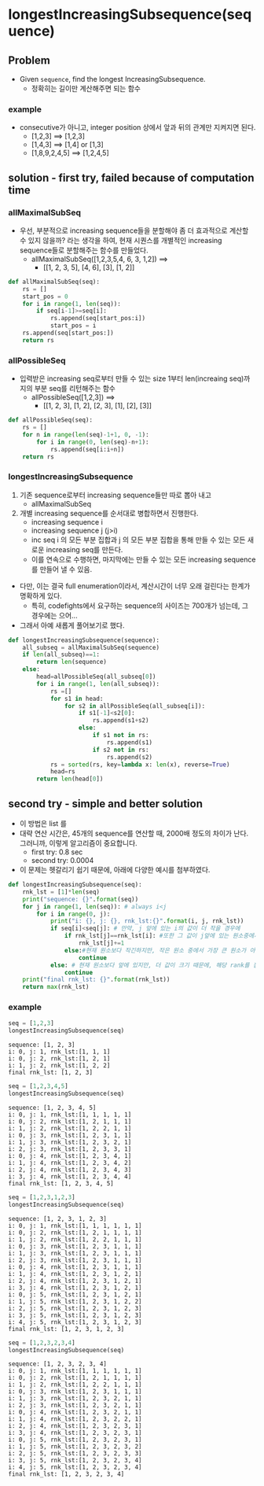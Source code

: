 # longestIncreasingSubsequence(sequence)

## Problem 

- Given `sequence`, find the longest IncreasingSubsequence. 
	- 정확히는 길이만 계산해주면 되는 함수

### example 

- consecutive가 아니고, integer position 상에서 앞과 뒤의 관계만 지켜지면 된다. 
	- [1,2,3] ==> [1,2,3]
	- [1,4,3] ==> [1,4] or [1,3]
	- [1,8,9,2,4,5] ==> [1,2,4,5]

## solution - first try, failed because of computation time

### allMaximalSubSeq

- 우선, 부분적으로 increasing sequence들을 분할해야 좀 더 효과적으로 계산할 수 있지 않을까? 라는 생각을 하여, 현재 시퀀스를 개별적인 increasing sequence들로 분할해주는 함수를 만들었다. 
	- allMaximalSubSeq([1,2,3,5,4, 6, 3, 1,2]) ==>
		- [[1, 2, 3, 5], [4, 6], [3], [1, 2]]

```python
def allMaximalSubSeq(seq):
    rs = []
    start_pos = 0 
    for i in range(1, len(seq)):
        if seq[i-1]>=seq[i]:
            rs.append(seq[start_pos:i])
            start_pos = i
    rs.append(seq[start_pos:])
    return rs
```

### allPossibleSeq

- 입력받은 increasing seq로부터 만들 수 있는 size 1부터 len(increaing seq)까지의 부분 seq를 리턴해주는 함수 
	- allPossibleSeq([1,2,3]) ==> 
		- [[1, 2, 3], [1, 2], [2, 3], [1], [2], [3]]

```python
def allPossibleSeq(seq):
    rs = []
    for n in range(len(seq)-1+1, 0, -1):
        for i in range(0, len(seq)-n+1):
            rs.append(seq[i:i+n])
    return rs
```

### longestIncreasingSubsequence

1. 기존 sequence로부터 increasing sequence들만 따로 뽑아 내고 
	- allMaximalSubSeq
2. 개별 increasing sequence를 순서대로 병합하면서 진행한다. 
	- increasing sequence i 
	- increasing sequence j (j>i)
	- inc seq i 의 모든 부분 집합과 j 의 모든 부분 집합을 통해 만들 수 있는 모든 새로운 increasing seq를 만든다. 
	- 이를 연속으로 수행하면, 마지막에는 만들 수 있는 모든 increasing sequence를 만들어 낼 수 있음. 

- 다만, 이는 결국 full enumeration이라서, 계산시간이 너무 오래 걸린다는 한계가 명확하게 있다. 
	- 특히, codefights에서 요구하는 sequence의 사이즈는 700개가 넘는데, 그 경우에는 으어...
- 그래서 아예 새롭게 풀어보기로 했다. 

```python
def longestIncreasingSubsequence(sequence):
    all_subseq = allMaximalSubSeq(sequence)
    if len(all_subseq)==1:
        return len(sequence)
    else:
        head=allPossibleSeq(all_subseq[0])
        for i in range(1, len(all_subseq)):
            rs =[]
            for s1 in head:
                for s2 in allPossibleSeq(all_subseq[i]):
                    if s1[-1]<s2[0]:
                        rs.append(s1+s2)
                    else:
                        if s1 not in rs:
                            rs.append(s1)
                        if s2 not in rs:
                            rs.append(s2)
            rs = sorted(rs, key=lambda x: len(x), reverse=True)
            head=rs
        return len(head[0])
```

## second try - simple and better solution 

- 이 방법은 list 를 
- 대략 연산 시간은, 45개의 sequence를 연산할 때, 2000배 정도의 차이가 난다. 그러니까, 이렇게 알고리즘이 중요합니다. 
	- first try: 0.8 sec
	- second try: 0.0004
- 이 문제는 헷갈리기 쉽기 때문에, 아래에 다양한 예시를 첨부하였다. 

```python
def longestIncreasingSubsequence(seq):
    rnk_lst = [1]*len(seq)
    print("sequence: {}".format(seq))
    for j in range(1, len(seq)): # always i<j
        for i in range(0, j):
            print("i: {}, j: {}, rnk_lst:{}".format(i, j, rnk_lst))
            if seq[i]<seq[j]: # 만약, j 앞에 있는 i의 값이 더 작을 경우에
                if rnk_lst[j]==rnk_lst[i]: #또한 그 값이 j앞에 있는 원소중에서 가장 큰 원소일 경우, 
                    rnk_lst[j]+=1
                else:#현재 원소보다 작긴하지만, 작은 원소 중에서 가장 큰 원소가 아니기 때문에, 넘어간다. 
                	continue
            else: # 현재 원소보다 앞에 있지만, 더 값이 크기 때문에, 해당 rank를 참고할 필요가 없다. 
            	continue
    print("final rnk_lst: {}".format(rnk_lst))
    return max(rnk_lst)
```


### example 

```python
seq = [1,2,3]
longestIncreasingSubsequence(seq)
```

```
sequence: [1, 2, 3]
i: 0, j: 1, rnk_lst:[1, 1, 1]
i: 0, j: 2, rnk_lst:[1, 2, 1]
i: 1, j: 2, rnk_lst:[1, 2, 2]
final rnk_lst: [1, 2, 3]
```

```python
seq = [1,2,3,4,5]
longestIncreasingSubsequence(seq)
```

```
sequence: [1, 2, 3, 4, 5]
i: 0, j: 1, rnk_lst:[1, 1, 1, 1, 1]
i: 0, j: 2, rnk_lst:[1, 2, 1, 1, 1]
i: 1, j: 2, rnk_lst:[1, 2, 2, 1, 1]
i: 0, j: 3, rnk_lst:[1, 2, 3, 1, 1]
i: 1, j: 3, rnk_lst:[1, 2, 3, 2, 1]
i: 2, j: 3, rnk_lst:[1, 2, 3, 3, 1]
i: 0, j: 4, rnk_lst:[1, 2, 3, 4, 1]
i: 1, j: 4, rnk_lst:[1, 2, 3, 4, 2]
i: 2, j: 4, rnk_lst:[1, 2, 3, 4, 3]
i: 3, j: 4, rnk_lst:[1, 2, 3, 4, 4]
final rnk_lst: [1, 2, 3, 4, 5]
```

```python
seq = [1,2,3,1,2,3]
longestIncreasingSubsequence(seq)
```

```
sequence: [1, 2, 3, 1, 2, 3]
i: 0, j: 1, rnk_lst:[1, 1, 1, 1, 1, 1]
i: 0, j: 2, rnk_lst:[1, 2, 1, 1, 1, 1]
i: 1, j: 2, rnk_lst:[1, 2, 2, 1, 1, 1]
i: 0, j: 3, rnk_lst:[1, 2, 3, 1, 1, 1]
i: 1, j: 3, rnk_lst:[1, 2, 3, 1, 1, 1]
i: 2, j: 3, rnk_lst:[1, 2, 3, 1, 1, 1]
i: 0, j: 4, rnk_lst:[1, 2, 3, 1, 1, 1]
i: 1, j: 4, rnk_lst:[1, 2, 3, 1, 2, 1]
i: 2, j: 4, rnk_lst:[1, 2, 3, 1, 2, 1]
i: 3, j: 4, rnk_lst:[1, 2, 3, 1, 2, 1]
i: 0, j: 5, rnk_lst:[1, 2, 3, 1, 2, 1]
i: 1, j: 5, rnk_lst:[1, 2, 3, 1, 2, 2]
i: 2, j: 5, rnk_lst:[1, 2, 3, 1, 2, 3]
i: 3, j: 5, rnk_lst:[1, 2, 3, 1, 2, 3]
i: 4, j: 5, rnk_lst:[1, 2, 3, 1, 2, 3]
final rnk_lst: [1, 2, 3, 1, 2, 3]
```

```python
seq = [1,2,3,2,3,4]
longestIncreasingSubsequence(seq)
```

```
sequence: [1, 2, 3, 2, 3, 4]
i: 0, j: 1, rnk_lst:[1, 1, 1, 1, 1, 1]
i: 0, j: 2, rnk_lst:[1, 2, 1, 1, 1, 1]
i: 1, j: 2, rnk_lst:[1, 2, 2, 1, 1, 1]
i: 0, j: 3, rnk_lst:[1, 2, 3, 1, 1, 1]
i: 1, j: 3, rnk_lst:[1, 2, 3, 2, 1, 1]
i: 2, j: 3, rnk_lst:[1, 2, 3, 2, 1, 1]
i: 0, j: 4, rnk_lst:[1, 2, 3, 2, 1, 1]
i: 1, j: 4, rnk_lst:[1, 2, 3, 2, 2, 1]
i: 2, j: 4, rnk_lst:[1, 2, 3, 2, 3, 1]
i: 3, j: 4, rnk_lst:[1, 2, 3, 2, 3, 1]
i: 0, j: 5, rnk_lst:[1, 2, 3, 2, 3, 1]
i: 1, j: 5, rnk_lst:[1, 2, 3, 2, 3, 2]
i: 2, j: 5, rnk_lst:[1, 2, 3, 2, 3, 3]
i: 3, j: 5, rnk_lst:[1, 2, 3, 2, 3, 4]
i: 4, j: 5, rnk_lst:[1, 2, 3, 2, 3, 4]
final rnk_lst: [1, 2, 3, 2, 3, 4]
```









